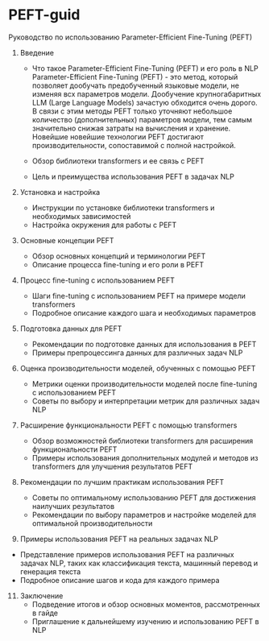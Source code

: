 # PEFT-guid
Руководство по использованию Parameter-Efficient Fine-Tuning (PEFT)

1. Введение
   - Что такое Parameter-Efficient Fine-Tuning (PEFT) и его роль в NLP
    Parameter-Efficient Fine-Tuning (PEFT) - это метод, который позволяет дообучать предобученный языковые модели, не изменяя всх параметров модели.
Дообучение крупногабаритных LLM (Large Language Models) зачастую обходится очень дорого. В связи с этим методы PEFT только уточняют небольшое количество (дополнительных) параметров модели,
 тем самым значительно снижая затраты на вычисления и хранение. Новейшие новейшие технологии PEFT достигают производительности, сопоставимой с полной настройкой.
   
   - Обзор библиотеки transformers и ее связь с PEFT
   - Цель и преимущества использования PEFT в задачах NLP

3. Установка и настройка
   - Инструкции по установке библиотеки transformers и необходимых зависимостей
   - Настройка окружения для работы с PEFT

4. Основные концепции PEFT
   - Обзор основных концепций и терминологии PEFT
   - Описание процесса fine-tuning и его роли в PEFT

5. Процесс fine-tuning с использованием PEFT
   - Шаги fine-tuning с использованием PEFT на примере модели transformers
   - Подробное описание каждого шага и необходимых параметров

6. Подготовка данных для PEFT
   - Рекомендации по подготовке данных для использования в PEFT
   - Примеры препроцессинга данных для различных задач NLP

7. Оценка производительности моделей, обученных с помощью PEFT
   - Метрики оценки производительности моделей после fine-tuning с использованием PEFT
   - Советы по выбору и интерпретации метрик для различных задач NLP

8. Расширение функциональности PEFT с помощью transformers
   - Обзор возможностей библиотеки transformers для расширения функциональности PEFT
   - Примеры использования дополнительных модулей и методов из transformers для улучшения результатов PEFT

9. Рекомендации по лучшим практикам использования PEFT
   - Советы по оптимальному использованию PEFT для достижения наилучших результатов
   - Рекомендации по выбору параметров и настройке моделей для оптимальной производительности

10. Примеры использования PEFT на реальных задачах NLP
   - Представление примеров использования PEFT на различных задачах NLP, таких как классификация текста, машинный перевод и генерация текста
   - Подробное описание шагов и кода для каждого примера

11. Заключение
    - Подведение итогов и обзор основных моментов, рассмотренных в гайде
    - Приглашение к дальнейшему изучению и использованию PEFT в NLP
